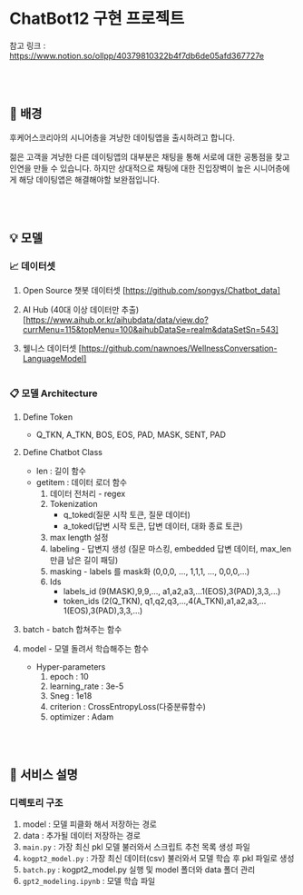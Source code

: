 # ChatBot12 구현 프로젝트
참고 링크 : https://www.notion.so/ollpp/40379810322b4f7db6de05afd367727e

<br><br>

## 👀 배경
    
후케어스코리아의 시니어층을 겨냥한 데이팅앱을 출시하려고 합니다.

젊은 고객을 겨냥한 다른 데이팅앱의 대부분은 채팅을 통해 서로에 대한 공통점을 찾고 인연을 만들 수 있습니다. 하지만 상대적으로 채팅에 대한 진입장벽이 높은 시니어층에게 해당 데이팅앱은 해결해야할 보완점입니다.
    
<br><br>

## 💡 모델

### 📈 데이터셋
1. Open Source 챗봇 데이터셋
    [https://github.com/songys/Chatbot_data]

2. AI Hub (40대 이상 데이터만 추출)
    [https://www.aihub.or.kr/aihubdata/data/view.do?currMenu=115&topMenu=100&aihubDataSe=realm&dataSetSn=543]

3. 웰니스 데이터셋
    [https://github.com/nawnoes/WellnessConversation-LanguageModel]
<br><br>

### 📋 모델 Architecture
1. Define Token
    *  Q_TKN, A_TKN, BOS, EOS, PAD, MASK, SENT, PAD

2. Define Chatbot Class
    *  len : 길이 함수
    *  getitem : 데이터 로더 함수
        1. 데이터 전처리 - regex
        2. Tokenization
            *  q_toked(질문 시작 토큰, 질문 데이터)
            *  a_toked(답변 시작 토큰, 답변 데이터, 대화 종료 토큰)
        3. max length 설정
        4. labeling - 답변지 생성 (질문 마스킹, embedded 답변 데이터, max_len 만큼 남은 길이 패딩)
        5. masking - labels 를 mask화 (0,0,0, …, 1,1,1, …, 0,0,0,…)
        6. Ids
            *  labels_id (9(MASK<unused0>),9,9,…, a1,a2,a3,…1(EOS</s>),3(PAD<pad>),3,3,…)
            *  token_ids (2(Q_TKN<usr>), q1,q2,q3,…,4(A_TKN<sys>),a1,a2,a3,…1(EOS</s>),3(PAD<pad>),3,3,…)

3. batch - batch 합쳐주는 함수

4. model - 모델 돌려서 학습해주는 함수
    *  Hyper-parameters 
        1. epoch : 10
        2. learning_rate : 3e-5
        3. Sneg : 1e18
        4. criterion : CrossEntropyLoss(다중분류함수)
        5. optimizer : Adam

<br><br>

## 📕 서비스 설명

### 디렉토리 구조
1. model : 모델 피클화 해서 저장하는 경로
2. data : 추가될 데이터 저장하는 경로
3. `main.py` : 가장 최신 pkl 모델 불러와서 스크립트 추천 목록 생성 파일
4. `kogpt2_model.py` : 가장 최신 데이터(csv) 불러와서 모델 학습 후 pkl 파일로 생성
5. `batch.py` : kogpt2_model.py 실행 및 model 폴더와 data 폴더 관리
6. `gpt2_modeling.ipynb` : 모델 학습 파일
